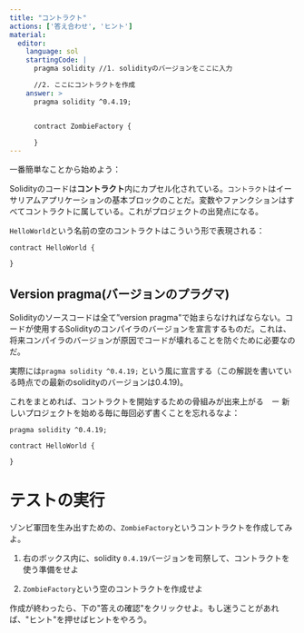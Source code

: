 ```yaml
---
title: "コントラクト"
actions: ['答え合わせ', 'ヒント']
material: 
  editor:
    language: sol
    startingCode: |
      pragma solidity //1. solidityのバージョンをここに入力

      //2. ここにコントラクトを作成
    answer: > 
      pragma solidity ^0.4.19;


      contract ZombieFactory {

      }
---
```


一番簡単なことから始めよう：

Solidityのコードは**コントラクト**内にカプセル化されている。`コントラクト`はイーサリアムアプリケーションの基本ブロックのことだ。変数やファンクションはすべてコントラクトに属している。これがプロジェクトの出発点になる。

`HelloWorld`という名前の空のコントラクトはこういう形で表現される：

```
contract HelloWorld {

}
```

## Version pragma(バージョンのプラグマ)

Solidityのソースコードは全て”version pragma"で始まらなければならない。コードが使用するSolidityのコンパイラのバージョンを宣言するものだ。これは、将来コンパイラのバージョンが原因でコードが壊れることを防ぐために必要なのだ。

実際には`pragma solidity ^0.4.19;` という風に宣言する（この解説を書いている時点での最新のsolidityのバージョンは0.4.19)。

これをまとめれば、コントラクトを開始するための骨組みが出来上がる　ー 新しいプロジェクトを始める毎に毎回必ず書くことを忘れるなよ：


```
pragma solidity ^0.4.19;

contract HelloWorld {

}
```

# テストの実行

ゾンビ軍団を生み出すための、`ZombieFactory`というコントラクトを作成してみよ。

1. 右のボックス内に、solidity `0.4.19`バージョンを司祭して、コントラクトを使う準備をせよ

2. `ZombieFactory`という空のコントラクトを作成せよ

作成が終わったら、下の"答えの確認"をクリックせよ。もし迷うことがあれば、"ヒント"を押せばヒントをやろう。 
